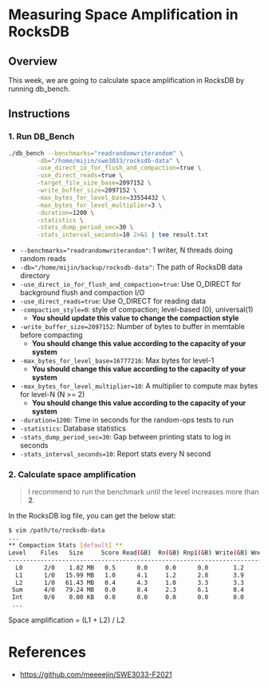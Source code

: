 # Measuring Space Amplification in RocksDB

## Overview
This week, we are going to calculate space amplification in RocksDB by running db_bench.



## Instructions

### 1. Run DB_Bench
```bash
./db_bench --benchmarks="readrandomwriterandom" \
        -db="/home/mijin/swe3033/rocksdb-data" \
        -use_direct_io_for_flush_and_compaction=true \
        -use_direct_reads=true \
        -target_file_size_base=2097152 \
        -write_buffer_size=2097152 \
        -max_bytes_for_level_base=33554432 \
        -max_bytes_for_level_multiplier=3 \
        -duration=1200 \
        -statistics \
        -stats_dump_period_sec=30 \
        -stats_interval_seconds=10 2>&1 | tee result.txt
```
- `--benchmarks="readrandomwriterandom"`: 1 writer, N threads doing random reads
- `-db="/home/mijin/backup/rocksdb-data"`: The path of RocksDB data directory
- `-use_direct_io_for_flush_and_compaction=true`: Use O_DIRECT for background flush and compaction I/O
- `-use_direct_reads=true`: Use O_DIRECT for reading data
- `-compaction_style=0`: style of compaction; level-based (0), universal(1)
    - **You should update this value to change the compaction style**
- `-write_buffer_size=2097152`: Number of bytes to buffer in memtable before compacting
    - **You should change this value according to the capacity of your system**
- `-max_bytes_for_level_base=16777216`: Max bytes for level-1
    - **You should change this value according to the capacity of your system**
- `-max_bytes_for_level_multiplier=10`: A multiplier to compute max bytes for level-N (N >= 2)
    - **You should change this value according to the capacity of your system**
- `-duration=1200`: Time in seconds for the random-ops tests to run
- `-statistics`: Database statistics
- `-stats_dump_period_sec=30`: Gap between printing stats to log in seconds
- `-stats_interval_seconds=10`: Report stats every N second

### 2. Calculate space amplification

> I recommend to run the benchmark until the level increases more than **2**.

In the RocksDB log file, you can get the below stat:

```bash
$ vim /path/to/rocksdb-data
...
** Compaction Stats [default] **
Level    Files   Size     Score Read(GB)  Rn(GB) Rnp1(GB) Write(GB) Wnew(GB) Moved(GB) W-Amp Rd(MB/s) Wr(MB/s) Comp(sec) CompMergeCPU(sec) Comp(cnt) Avg(sec) KeyIn KeyDrop Rblob(GB) Wblob(GB)
------------------------------------------------------------------------------------------------------------------------------------------------------------------------------------------------
  L0      2/0    1.82 MB   0.5      0.0     0.0      0.0       1.2      1.2       0.0   1.0      0.0     87.3     14.64             13.69      1406    0.010       0      0       0.0       0.0
  L1      1/0   15.99 MB   1.0      4.1     1.2      2.8       3.9      1.1       0.0   3.1     72.7     69.5     57.15             53.19       351    0.163     63M  2808K       0.0       0.0
  L2      1/0   61.43 MB   0.4      4.3     1.0      3.3       3.3      0.0       0.0   3.2     87.2     67.1     50.55             46.96        57    0.887     70M    15M       0.0       0.0
 Sum      4/0   79.24 MB   0.0      8.4     2.3      6.1       8.4      2.4       0.0   6.8     70.0     70.6    122.35            113.85      1814    0.067    134M    18M       0.0       0.0
 Int      0/0    0.00 KB   0.0      0.0     0.0      0.0       0.0      0.0       0.0   4.5     61.1     74.9      0.27              0.26         6    0.046    256K    11K       0.0       0.0
 ...
```

Space amplification = (L1 + L2) / L2


# References
- https://github.com/meeeejin/SWE3033-F2021
